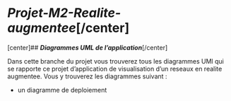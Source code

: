# **_Projet-M2-Realite-augmentee_**[/center]

[center]## **_Diagrammes UML de l’application_**[/center]

Dans cette branche du projet vous trouverez tous les diagrammes UMl qui se rapporte ce projet d’application de visualisation d’un reseaux en realite augmentee.
Vous y trouverez les diagrammes suivant :

- un diagramme de deploiement

